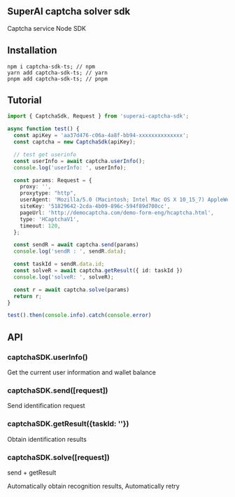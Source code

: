 ## SuperAI captcha solver sdk

Captcha service Node SDK

## Installation

```shell
npm i captcha-sdk-ts; // npm 
yarn add captcha-sdk-ts; // yarn
pnpm add captcha-sdk-ts; // pnpm
```


## Tutorial

```typescript
import { CaptchaSdk, Request } from 'superai-captcha-sdk';

async function test() {
  const apiKey = 'aa37d476-c06a-4a8f-bb94-xxxxxxxxxxxxxx';
  const captcha = new CaptchaSdk(apiKey);

  // test get userinfo
  const userInfo = await captcha.userInfo();
  console.log('userInfo: ', userInfo);

  const params: Request = {
    proxy: '',
    proxytype: "http",
    userAgent: 'Mozilla/5.0 (Macintosh; Intel Mac OS X 10_15_7) AppleWebKit/537.36 (KHTML, like Gecko) Chrome/100.0.4896.88 Safari/537.36',
    siteKey: '51829642-2cda-4b09-896c-594f89d700cc',
    pageUrl: 'http://democaptcha.com/demo-form-eng/hcaptcha.html',
    type: 'HCaptchaV1',
    timeout: 120,
  };

  const sendR = await captcha.send(params)
  console.log('sendR : ', sendR.data);

  const taskId = sendR.data.id;
  const solveR = await captcha.getResult({ id: taskId })
  console.log('solveR: ', solveR);

  const r = await captcha.solve(params)
  return r;
}

test().then(console.info).catch(console.error)
```


## API

### captchaSDK.userInfo()
Get the current user information and wallet balance


### captchaSDK.send([request])
Send identification request


### captchaSDK.getResult({taskId: ''})
Obtain identification results


### captchaSDK.solve([request])
send + getResult 

Automatically obtain recognition results, Automatically retry